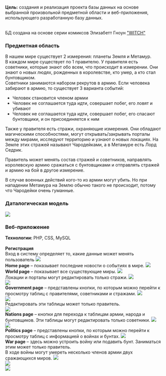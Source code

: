 <b>Цель:</b> создания и реализация проекта базы данных на основе выбранной произвольной предметной области и веб-приложения, использующего разработанную базу данных.

<br>
БД создана на основе серии комиксов Элизабетт Гноун <a href='https://witchgirls.fandom.com/ru/wiki/Комикс'>"WITCH"</a>

<h3>Предметная область</h3>

В нашем мире существует 2 измерения: планеты Земля и Метамур.
<br>
В каждом мире существует по 1 правителю. У правителя есть советники, которые знают обо всем, что происходит в измерении. Они знают о новых людях, рожденных в королевстве, кто умер, а кто стал бунтовщиком.
<br>
Советники занимаются набором рекрутов в армию. Если человека забирают в армию, то существует 3 варианта событий:
<ul>
<li>Человек становится членом армии</li>
<li>Человек не соглашается туда идти, совершает побег, его ловят и убивают</li>
<li>Человек не соглашается туда идти, совершает побег, его спасают бунтовщики, и он присоединяется к ним</li>
</ul>
Также у правителя есть стражи, охраняющие измерения. Они обладают магическими способностями, могут открывать/закрывать порталы между мирами, исследуют территорию и узнают о новых локациях. На Земле этих стражей называют Чародейками, а в Метамуре есть Лорд Седрик.
<br>

Правитель может менять состав стражей и советников, направлять королевскую армию сражаться с бунтовщиками и отправлять стражей и армию на бой в другое измерение.
<br>

В случае военных действий кого-то из армии могут убить. Но при нападении Метамура на Землю обычно такого не происходит, потому что Чародейки очень гуманные.
<br>

<h3>Даталогическая модель</h3>

<img src='/readme/datalogic-model.png'>
<br>

<h3>Веб-приложение</h3>
<b>Технологии: </b> PHP, CSS, MySQL
<br><br>
<b>Регистрация</b>
<br>
Вход в систему определяет то, какие данные может менять пользователь
<img src='/readme/login.png'>
<br>
<b>Home page</b> – показывает последние новости о событиях в мире.
<img src='/readme/index.png'>
<br>
<b>World page</b> – показывает все существующие миры.
<img src='/readme/world.png'>
<br>
Локации и порталы могут редактировать только стражи.
<img src='/readme/locations.png'>
<br>
<img src='/readme/portals.png'>
<br>
<b>Government page</b> – представлены кнопки, по которым можно перейти к просмотру таблиц с правителями, советниками и стражами.
<img src='/readme/government.png'>
<br>
<img src='/readme/adviser.png'>
<br>
Редактировать эти таблицы может только правитель.
<br>
<img src='/readme/add-adviser.png'>
<br>
<b>Nations page</b> – кнопки для перехода к таблицам армии, народа и бунтовщиков. Эти таблицы могут редактировать только советники.
<img src='/readme/nations.png'>
<br>
<img src='/readme/army.png'>
<br>
<b>Politics page</b> – представлены кнопки, по которым можно перейти к просмотру таблиц с информацией о войнах и бунтах.
<img src='/readme/politics.png'>
<br>
<b>War page</b> – здесь можно устроить войну или подавить бунт. Заниматься этим может только правитель.
<br>
В ходе войны могут умереть несколько членов армии двух сражающихся миров.

<img src='/readme/war.png'>
<br>
<img src='/readme/start-the-battle.png'>
<br>
<img src='/readme/failed-war.png'>
<br>
